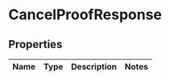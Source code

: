 # CancelProofResponse

## Properties
Name | Type | Description | Notes
------------ | ------------- | ------------- | -------------
